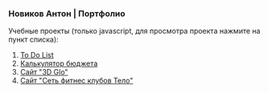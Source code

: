### Новиков Антон | Портфолио
Учебные проекты (только javascript, для просмотра проекта нажмите на пункт списка):
1. [To Do List](https://ant-nov.github.io/ToDoList/ "Перейти к To Do List")
2. [Калькулятор бюджета](https://ant-nov.github.io/BudgetCalculator/ "Переключиться на Калькулятор бюджета")
3. [Сайт "3D Glo"](https://ant-nov.github.io/Glo3D/ "Перейти на сайт")
4. [Сайт "Сеть фитнес клубов Тело"](https://ant-nov.github.io/fitness_club_Telo/ "Перейти на сайт")
